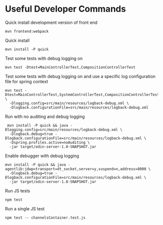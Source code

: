 # Useful Developer Commands

Quick install development version of front end

    mvn frontend:webpack

Quick install

    mvn install -P quick

Test some tests with debug logging on

    mvn test -Dtest=MainControllerTest,CompositionControllerTest
    
Test some tests with debug logging on and use a specific log configuration file for
spring context

    mvn test -Dtest=MainControllerTest,SystemControllerTest,CompositionControllerTest \
      -Dlogging.config=src/main/resources/logback-debug.xml \
      -Dlogback.configurationFile=src/main/resources/logback-debug.xml


Run with no auditing and debug logging

     mvn install -P quick && java -Dlogging.config=src/main/resources/logback-debug.xml \
      -Dlogback.debug=true -Dlogback.configurationFile=src/main/resources/logback-debug.xml \
      -Dspring.profiles.active=noAuditing \
      -jar target/odin-server-1.0-SNAPSHOT.jar

Enable debugger with debug logging

    mvn install -P quick && java -agentlib:jdwp=transport=dt_socket,server=y,suspend=n,address=8000 \
      -Dlogback.debug=true -Dlogback.configurationFile=src/main/resources/logback-debug.xml \
      -jar target/odin-server-1.0-SNAPSHOT.jar

Run JS tests

    npm test
    
Run a single JS test

    npm test -- channelsContainer.test.js
